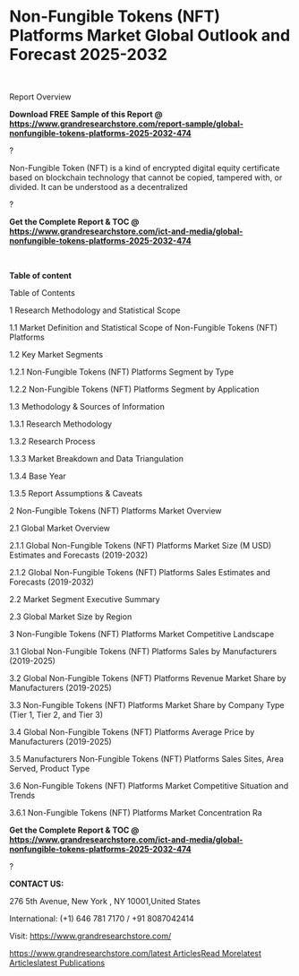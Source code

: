 <h1>Non-Fungible Tokens (NFT) Platforms Market Global Outlook and Forecast 2025-2032</h1><br/><p>Report Overview</p>
 
 
 
 <div><b>Download FREE Sample of this Report @ <a href="https://www.grandresearchstore.com/report-sample/global-nonfungible-tokens-platforms-2025-2032-474">https://www.grandresearchstore.com/report-sample/global-nonfungible-tokens-platforms-2025-2032-474</a></b></div>
 
 
 
 <p>? </p>
 
 
 
 <p>Non-Fungible Token (NFT) is a kind of encrypted digital equity certificate based on blockchain technology that cannot be copied, tampered with, or divided. It can be understood as a decentralized</p>
 
 
 
 <p>? </p>
 
 
 
 <div><b>Get the Complete Report & TOC @ <a href="https://www.grandresearchstore.com/ict-and-media/global-nonfungible-tokens-platforms-2025-2032-474">https://www.grandresearchstore.com/ict-and-media/global-nonfungible-tokens-platforms-2025-2032-474</a></b></div>
 
 
 
 <p><br />
 
 <b>Table of content</b></p>
 
 
 
 <p>Table of Contents<br />
 
 1 Research Methodology and Statistical Scope<br />
 
 1.1 Market Definition and Statistical Scope of Non-Fungible Tokens (NFT) Platforms<br />
 
 1.2 Key Market Segments<br />
 
 1.2.1 Non-Fungible Tokens (NFT) Platforms Segment by Type<br />
 
 1.2.2 Non-Fungible Tokens (NFT) Platforms Segment by Application<br />
 
 1.3 Methodology & Sources of Information<br />
 
 1.3.1 Research Methodology<br />
 
 1.3.2 Research Process<br />
 
 1.3.3 Market Breakdown and Data Triangulation<br />
 
 1.3.4 Base Year<br />
 
 1.3.5 Report Assumptions & Caveats<br />
 
 2 Non-Fungible Tokens (NFT) Platforms Market Overview<br />
 
 2.1 Global Market Overview<br />
 
 2.1.1 Global Non-Fungible Tokens (NFT) Platforms Market Size (M USD) Estimates and Forecasts (2019-2032)<br />
 
 2.1.2 Global Non-Fungible Tokens (NFT) Platforms Sales Estimates and Forecasts (2019-2032)<br />
 
 2.2 Market Segment Executive Summary<br />
 
 2.3 Global Market Size by Region<br />
 
 3 Non-Fungible Tokens (NFT) Platforms Market Competitive Landscape<br />
 
 3.1 Global Non-Fungible Tokens (NFT) Platforms Sales by Manufacturers (2019-2025)<br />
 
 3.2 Global Non-Fungible Tokens (NFT) Platforms Revenue Market Share by Manufacturers (2019-2025)<br />
 
 3.3 Non-Fungible Tokens (NFT) Platforms Market Share by Company Type (Tier 1, Tier 2, and Tier 3)<br />
 
 3.4 Global Non-Fungible Tokens (NFT) Platforms Average Price by Manufacturers (2019-2025)<br />
 
 3.5 Manufacturers Non-Fungible Tokens (NFT) Platforms Sales Sites, Area Served, Product Type<br />
 
 3.6 Non-Fungible Tokens (NFT) Platforms Market Competitive Situation and Trends<br />
 
 3.6.1 Non-Fungible Tokens (NFT) Platforms Market Concentration Ra</p>
 
 
 
 <div><b>Get the Complete Report & TOC @ <a href="https://www.grandresearchstore.com/ict-and-media/global-nonfungible-tokens-platforms-2025-2032-474">https://www.grandresearchstore.com/ict-and-media/global-nonfungible-tokens-platforms-2025-2032-474</a></b></div>
 
 
 
 <p>? </p>
 
 
 
 <p><b>CONTACT US:</b><br />
 
 276 5th Avenue, New York , NY 10001,United States<br />
 
 International: (+1) 646 781 7170 / +91 8087042414<br />
 
 Visit: <a href="https://www.grandresearchstore.com/">https://www.grandresearchstore.com/</a><br />
 
 <a href="https://gyeongbokgung.com">https://www.grandresearchstore.com/</a><a href="https://hallyeomaritime.com">latest Articles</a><a href="https://jingwansa.com">Read More</a><a href="https://nguoiviet.jp/">latest Articles</a><a href="https://www.intelmarketresearch.com/">latest Publications</a></p>